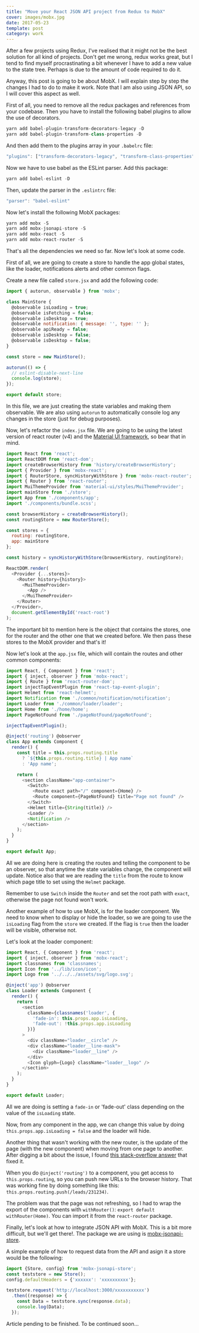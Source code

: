 ```yaml
---
title: "Move your React JSON API project from Redux to MobX"
cover: images/mobx.jpg
date: 2017-05-23
template: post
category: work
---
```


After a few projects using Redux, I've realised that it might not be the best solution for all kind of projects. Don't get me wrong, redux works great, but I tend to find myself procrastinating a bit whenever I have to add a new value to the state tree. Perhaps is due to the amount of code required to do it.

Anyway, this post is going to be about MobX. I will explain step by step the changes I had to do to make it work. Note that I am also using JSON API, so I will cover this aspect as well.

First of all, you need to remove all the redux packages and references from your codebase. Then you have to install the following babel plugins to allow the use of decorators.

```javascript
yarn add babel-plugin-transform-decorators-legacy -D
yarn add babel-plugin-transform-class-properties -D
```

And then add them to the plugins array in your `.babelrc` file:

```javascript
"plugins": ["transform-decorators-legacy", "transform-class-properties"]
```

Now we have to use babel as the ESLint parser. Add this package:

```javascript
yarn add babel-eslint -D
```

Then, update the parser in the `.eslintrc` file:

```javascript
"parser": "babel-eslint"
```

Now let's install the following MobX packages:

```javascript
yarn add mobx -S
yarn add mobx-jsonapi-store -S
yarn add mobx-react -S
yarn add mobx-react-router -S
```

That's all the dependencies we need so far. Now let's look at some code.

First of all, we are going to create a store to handle the app global states, like the loader, notifications alerts and other common flags.

Create a new file called `store.jsx` and add the following code:

```javascript
import { autorun, observable } from 'mobx';

class MainStore {
  @observable isLoading = true;
  @observable isFetching = false;
  @observable isDesktop = true;
  @observable notification: { message: '', type: '' };
  @observable apiReady = false;
  @observable isDesktop = false;
  @observable isDesktop = false;
}

const store = new MainStore();

autorun(() => {
  // eslint-disable-next-line
  console.log(store);
});

export default store;
```

In this file, we are just creating the state variables and making them observable. We are also using `autorun` to automatically console log any changes in the store (just for debug purposes).

Now, let's refactor the `index.jsx` file. We are going to be using the latest version of react router (v4) and the [Material UI framework](www.material-ui.com), so bear that in mind.

```javascript
import React from 'react';
import ReactDOM from 'react-dom';
import createBrowserHistory from 'history/createBrowserHistory';
import { Provider } from 'mobx-react';
import { RouterStore, syncHistoryWithStore } from 'mobx-react-router';
import { Router } from 'react-router';
import MuiThemeProvider from 'material-ui/styles/MuiThemeProvider';
import mainStore from './store';
import App from './components/app';
import './components/bundle.scss';

const browserHistory = createBrowserHistory();
const routingStore = new RouterStore();

const stores = {
  routing: routingStore,
  app: mainStore
};

const history = syncHistoryWithStore(browserHistory, routingStore);

ReactDOM.render(
  <Provider {...stores}>
    <Router history={history}>
      <MuiThemeProvider>
        <App />
      </MuiThemeProvider>
    </Router>
  </Provider>,
  document.getElementById('react-root')
);
```

The important bit to mention here is the object that contains the stores, one for the router and the other one that we created before. We then pass these stores to the MobX provider and that's it!

Now let's look at the `app.jsx` file, which will contain the routes and other common components:

```javascript
import React, { Component } from 'react';
import { inject, observer } from 'mobx-react';
import { Route } from 'react-router-dom';
import injectTapEventPlugin from 'react-tap-event-plugin';
import Helmet from 'react-helmet';
import Notification from './common/notification/notification';
import Loader from './common/loader/loader';
import Home from './home/home';
import PageNotFound from './pageNotFound/pageNotFound';

injectTapEventPlugin();

@inject('routing') @observer
class App extends Component {
  render() {
    const title = this.props.routing.title
      ? `${this.props.routing.title} | App name`
      : 'App name';

    return (
      <section className="app-container">
        <Switch>
          <Route exact path="/" component={Home} />
          <Route component={PageNotFound} title="Page not found" />
        </Switch>
        <Helmet title={String(title)} />
        <Loader />
        <Notification />
      </section>
    );
  }
}

export default App;
```

All we are doing here is creating the routes and telling the component to be an observer, so that anytime the state variables change, the component will update. Notice also that we are reading the `title` from the route to know which page title to set using the `Helmet` package.

Remember to use `Switch` inside the `Router` and set the root path with `exact`, otherwise the page not found won't work.

Another example of how to use MobX, is for the loader component. We need to know when to display or hide the loader, so we are going to use the `isLoading` flag from the `store` we created. If the flag is `true` then the loader will be visible, otherwise not.

Let's look at the loader component:

```javascript
import React, { Component } from 'react';
import { inject, observer } from 'mobx-react';
import classnames from 'classnames';
import Icon from '../lib/icon/icon';
import Logo from '../../../assets/svg/logo.svg';

@inject('app') @observer
class Loader extends Component {
  render() {
    return (
      <section
        className={classnames('loader', {
          'fade-in': this.props.app.isLoading,
          'fade-out': !this.props.app.isLoading
        })}
      >
        <div className="loader__circle" />
        <div className="loader__line-mask">
          <div className="loader__line" />
        </div>
        <Icon glyph={Logo} className="loader__logo" />
      </section>
    );
  }
}

export default Loader;
```

All we are doing is setting a `fade-in` or 'fade-out' class depending on the value of the `isLoading` state.

Now, from any component in the app, we can change this value by doing `this.props.app.isLoading = false` and the loader will hide.

Another thing that wasn't working with the new router, is the update of the page (with the new component) when moving from one page to another. After digging a bit about the issue, I found [this stack-overflow answer](https://stackoverflow.com/questions/42875949/react-router-v4-redirect-not-working) that fixed it.

When you do `@inject('routing')` to a component, you get access to `this.props.routing`, so you can push new URLs to the browser history. That was working fine by doing something like this: `this.props.routing.push(/leads/231234)`.

The problem was that the page was not refreshing, so I had to wrap the export of the components with `withRouter()`: `export default withRouter(Home)`. You can import it from the `react-router` package.

Finally, let's look at how to integrate JSON API with MobX. This is a bit more difficult, but we'll get there!. The package we are using is [mobx-jsonapi-store](https://github.com/infinum/mobx-jsonapi-store).

A simple example of how to request data from the API and asign it a store would be the following:

```javascript
import {Store, config} from 'mobx-jsonapi-store';
const teststore = new Store();
config.defaultHeaders = {'xxxxxx': 'xxxxxxxxxx'};

teststore.request('http://localhost:3000/xxxxxxxxxxx')
  .then((response) => {
    const Data = teststore.sync(response.data);
    console.log(Data);
  });
```

Article pending to be finished. To be continued soon...
